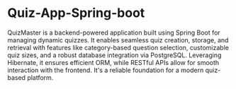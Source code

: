 # Quiz-App-Spring-boot

QuizMaster is a backend-powered application built using Spring Boot for managing dynamic quizzes. It enables seamless quiz creation, storage, and retrieval with features like category-based question selection, customizable quiz sizes, and a robust database integration via PostgreSQL. Leveraging Hibernate, it ensures efficient ORM, while RESTful APIs allow for smooth interaction with the frontend. It's a reliable foundation for a modern quiz-based platform.
